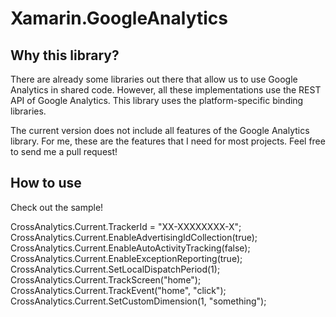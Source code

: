 # Xamarin.GoogleAnalytics
## Why this library?
There are already some libraries out there that allow us to use Google Analytics in shared code. However, all these implementations use the REST API of Google Analytics. This library uses the platform-specific binding libraries.

The current version does not include all features of the Google Analytics library. For me, these are the features that I need for most projects. Feel free to send me a pull request!

## How to use
Check out the sample!

CrossAnalytics.Current.TrackerId = "XX-XXXXXXXX-X";
CrossAnalytics.Current.EnableAdvertisingIdCollection(true);
CrossAnalytics.Current.EnableAutoActivityTracking(false);
CrossAnalytics.Current.EnableExceptionReporting(true);
CrossAnalytics.Current.SetLocalDispatchPeriod(1);
CrossAnalytics.Current.TrackScreen("home");
CrossAnalytics.Current.TrackEvent("home", "click");
CrossAnalytics.Current.SetCustomDimension(1, "something");